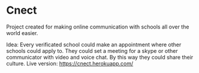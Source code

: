# Cnect

Project created for making online communication with schools all over the world easier.

Idea:
Every verificated school could make an appointment where other schools could apply to. They could set a meeting for a skype or other communicator with video and voice chat. By this way they could share their culture. 
Live version: https://cnect.herokuapp.com/
